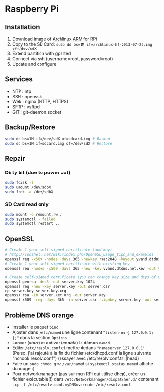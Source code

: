# Raspberry Pi

## Installation

1. Download image of [Archlinux ARM for RPi](http://archlinuxarm.org/platforms/armv6/raspberry-pi)
2. Copy to the SD Card: `sudo dd bs=1M if=archlinux-hf-2013-07-22.img of=/dev/sdX`
3. Extend partition with gparted
4. Connect via ssh (username=root, password=root)
5. Update and configure

## Services

* NTP : ntp
* SSH : openssh
* Web : nginx (HTTP, HTTPS)
* SFTP : vsftpd
* GIT : git-daemon.socket

## Backup/Restore

```bash
sudo dd bs=1M if=/dev/sdX of=sdcard.img # Backup
sudo dd bs=1M if=sdcard.img of=/dev/sdX # Restore
```

## Repair

### Dirty bit (due to power cut)

```bash
sudo fdisk -l
sudo umount /dev/sdbX
sudo fsck -a /dev/sdbX
```

### SD Card read only

```bash
sudo mount -o remount,rw /
sudo systemctl --failed
sudo systemctl restart ...
```

## OpenSSL

```bash
# Create 1 year self-signed certificate (and key)
# http://conshell.net/wiki/index.php/OpenSSL_usage_tips_and_examples
openssl req -x509 -nodes -days 365 -newkey rsa:2048 -keyout yvand.dtdns.net.key -out yvand.dtdns.net.crt
# Create 1 year self-signed certificate with existing key
openssl req -nodes -x509 -days 365 -new -key yvand.dtdns.net.key -out yvand.dtdns.net.crt

# Create self-signed certificate (you can change key size and days of validity)
openssl genrsa -des3 -out server.key 1024
openssl req -new -key server.key -out server.csr
cp server.key server.key.org
openssl rsa -in server.key.org -out server.key
openssl x509 -req -days 365 -in server.csr -signkey server.key -out server.crt
```

## Problème DNS orange

* Installer le paquet `bind`
* Ajouter dans `/etc/named` une ligne contenant `"listen-on { 127.0.0.1; };"` dans la section `Options`
* Lancer (*start*) et activer (*enable*) le démon `named`
* Editer `/etc/resolv.conf` et mettre dedans `"nameserver 127.0.0.1"` (Perso, j'ai rajouté à la fin du fichier /etc/dhcpd.conf la ligne suivante "nohook resolv.conf") (essayer avec /etc/resolv.conf.tail|head)
* Faire un `sudo chmod g+w /var/named` si `systemctl status named` affiche du rouge :)
* Pour networkmanager (pas sur mon RPi qui utilise dhcp), créer un fichier exécutable(!) dans `/etc/Networkmanager/dispatcher.d/` contenant : `cp -f /etc/resolv.conf.myDNSoverride /etc/resolv.conf`
